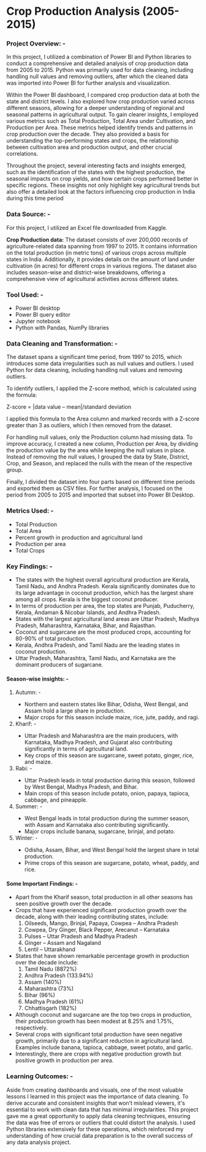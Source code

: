<h1>Crop Production Analysis (2005-2015)</h1>
<h3>Project Overview: -</h3>
<p>In this project, I utilized a combination of Power BI and Python libraries to conduct a comprehensive and detailed analysis of crop production data from 2005 to 2015. Python was primarily used for data cleaning, including handling null values and removing outliers, after which the cleaned data was imported into Power BI for further analysis and visualization.</p>
<p>Within the Power BI dashboard, I compared crop production data at both the state and district levels. I also explored how crop production varied across different seasons, allowing for a deeper understanding of regional and seasonal patterns in agricultural output.
To gain clearer insights, I employed various metrics such as Total Production, Total Area under Cultivation, and Production per Area. These metrics helped identify trends and patterns in crop production over the decade. They also provided a basis for understanding the top-performing states and crops, the relationship between cultivation area and production output, and other crucial correlations.</p>
<p>Throughout the project, several interesting facts and insights emerged, such as the identification of the states with the highest production, the seasonal impacts on crop yields, and how certain crops performed better in specific regions. These insights not only highlight key agricultural trends but also offer a detailed look at the factors influencing crop production in India during this time period
</p>
<h3>Data Source: -</h3>
<p>For this project, I utilized an Excel file downloaded from Kaggle.</p>
<p><b>Crop Production data:</b> The dataset consists of over 200,000 records of agriculture-related data spanning from 1997 to 2015. It contains information on the total production (in metric tons) of various crops across multiple states in India. Additionally, it provides details on the amount of land under cultivation (in acres) for different crops in various regions. The dataset also includes season-wise and district-wise breakdowns, offering a comprehensive view of agricultural activities across different states.</p>
<h3>Tool Used: -</h3>
<ul>
  <li>Power BI desktop</li>
  <li>Power BI query editor</li>
  <li>Jupyter notebook</li>
  <li>Python with Pandas, NumPy libraries</li>
</ul>
<h3>Data Cleaning and Transformation: -</h3>
<p>The dataset spans a significant time period, from 1997 to 2015, which introduces some data irregularities such as null values and outliers. I used Python for data cleaning, including handling null values and removing outliers.</p>
<p>To identify outliers, I applied the Z-score method, which is calculated using the formula:</p>
<p>Z-score = |data value – mean|/standard deviation</p>
<p>I applied this formula to the Area column and marked records with a Z-score greater than 3 as outliers, which I then removed from the dataset.</p>
<p>For handling null values, only the Production column had missing data. To improve accuracy, I created a new column, Production per Area, by dividing the production value by the area while keeping the null values in place. Instead of removing the null values, I grouped the data by State, District, Crop, and Season, and replaced the nulls with the mean of the respective group.</p>
<p>Finally, I divided the dataset into four parts based on different time periods and exported them as CSV files. For further analysis, I focused on the period from 2005 to 2015 and imported that subset into Power BI Desktop.</p>
<h3>Metrics Used: -</h3>
<ul>
  <li>Total Production</li>
  <li>Total Area</li>
  <li>Percent growth in production and agricultural land</li>
  <li>Production per area</li>
  <li>Total Crops</li>
</ul>
<h3>Key Findings: -</h3>
<ul>
  <li>The states with the highest overall agricultural production are Kerala, Tamil Nadu, and Andhra Pradesh. Kerala significantly dominates due to its large advantage in      coconut production, which has the largest share among all crops. Kerala is the biggest coconut producer.</li>
  <li>In terms of production per area, the top states are Punjab, Puducherry, Kerala, Andaman & Nicobar Islands, and Andhra Pradesh.</li>
  <li>States with the largest agricultural land areas are Uttar Pradesh, Madhya Pradesh, Maharashtra, Karnataka, Bihar, and Rajasthan.</li>
  <li>Coconut and sugarcane are the most produced crops, accounting for 80-90% of total production.</li>
  <li>Kerala, Andhra Pradesh, and Tamil Nadu are the leading states in coconut production.</li>
  <li>Uttar Pradesh, Maharashtra, Tamil Nadu, and Karnataka are the dominant producers of sugarcane.</li>
</ul>
<h4>Season-wise insights: -</h4>
<ol>
  <li>Autumn: -</li>
  <ul type="disc">
    <li>Northern and eastern states like Bihar, Odisha, West Bengal, and Assam hold a large share in production.</li>
    <li>Major crops for this season include maize, rice, jute, paddy, and ragi.</li>
  </ul>
  <li>Kharif: -</li>
  <ul type="disc">
    <li>Uttar Pradesh and Maharashtra are the main producers, with Karnataka, Madhya Pradesh, and Gujarat also contributing significantly in terms of agricultural land.</li>
    <li>Key crops of this season are sugarcane, sweet potato, ginger, rice, and maize.</li>
  </ul>
  <li>Rabi: -</li>
  <ul type="disc">
    <li>Uttar Pradesh leads in total production during this season, followed by West Bengal, Madhya Pradesh, and Bihar.</li>
    <li>Main crops of this season include potato, onion, papaya, tapioca, cabbage, and pineapple.</li>
  </ul>
  <li>Summer: -</li>
  <ul type="disc">
    <li>West Bengal leads in total production during the summer season, with Assam and Karnataka also contributing significantly.</li>
    <li>Major crops include banana, sugarcane, brinjal, and potato.</li>
  </ul>
  <li>Winter: -</li>
  <ul type="disc">
    <li>Odisha, Assam, Bihar, and West Bengal hold the largest share in total production.</li>
    <li>Prime crops of this season are sugarcane, potato, wheat, paddy, and rice.</li>
  </ul>
</ol>
<h4>Some Important Findings: -</h4>
<ul>
  <li>Apart from the Kharif season, total production in all other seasons has seen positive growth over the decade.</li>
  <li>Crops that have experienced significant production growth over the decade, along with their leading contributing states, include:
    <ol type="1">
      <li>Oilseeds, Mango, Brinjal, Papaya, Cowpea – Andhra Pradesh</li>
      <li>Cowpea, Dry Ginger, Black Pepper, Arecanut – Karnataka</li>
      <li>Pulses – Uttar Pradesh and Madhya Pradesh</li>
      <li>Ginger – Assam and Nagaland</li>
      <li>Lentil – Uttarakhand</li>
    </ol>
  </li>
  <li>States that have shown remarkable percentage growth in production over the decade include:
    <ol type="1">
      <li>Tamil Nadu (8872%)</li>
      <li>Andhra Pradesh (133.94%)</li>
      <li>Assam (140%)</li>
      <li>Maharashtra (73%)</li>
      <li>Bihar (96%)</li>
      <li>Madhya Pradesh (61%)</li>
      <li>Chhattisgarh (182%)</li>
    </ol>
  </li>
  <li>Although coconut and sugarcane are the top two crops in production, their production growth has been modest at 8.25% and 1.75%, respectively.</li>
  <li>Several crops with significant total production have seen negative growth, primarily due to a significant reduction in agricultural land. Examples include banana, tapioca, cabbage, sweet potato, and garlic.</li>
  <li>Interestingly, there are crops with negative production growth but positive growth in production per area.</li>
</ul>
<h3>Learning Outcomes: -</h3>
<p>Aside from creating dashboards and visuals, one of the most valuable lessons I learned in this project was the importance of data cleaning. To derive accurate and consistent insights that won’t mislead viewers, it's essential to work with clean data that has minimal irregularities. This project gave me a great opportunity to apply data cleaning techniques, ensuring the data was free of errors or outliers that could distort the analysis. I used Python libraries extensively for these operations, which reinforced my understanding of how crucial data preparation is to the overall success of any data analysis project.</p>

